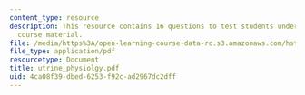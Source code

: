 ```yaml
---
content_type: resource
description: This resource contains 16 questions to test students understanding of
  course material.
file: /media/https%3A/open-learning-course-data-rc.s3.amazonaws.com/hst-071-human-reproductive-biology-fall-2005/4ca08f39dbed6253f92cad2967dc2dff_utrine_physiolgy.pdf
file_type: application/pdf
resourcetype: Document
title: utrine_physiolgy.pdf
uid: 4ca08f39-dbed-6253-f92c-ad2967dc2dff
---
```

